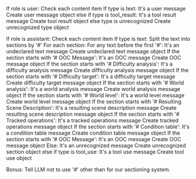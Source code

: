 If role is user:
    Check each content item
        If type is text:
            It's a user message
                Create user message object
        else if type is tool_result:
            It's a tool result message
                Create tool result object
        else type is unrecognized
                Create unrecognized type object

If role is assistant:
    Check each content item
        If type is text:
            Split the text into sections by '#'
                For each section:
                    For any text before the first '#':
                        It's an undeclared text message
                            Create undeclared text message object
                    If the section starts with '# OOC Message':
                        It's an OOC message
                            Create OOC message object
                    If the section starts with '# Difficulty analysis':
                        It's a difficulty analysis message
                            Create difficulty analysis message object
                    If the section starts with '# Difficulty target':
                        It's a difficulty target message
                            Create difficulty target message object
                    If the section starts with '# World analysis':
                        It's a world analysis message
                            Create world analysis message object
                    If the section starts with '# World level':
                        It's a world level message
                            Create world level message object
                    If the section starts with '# Resulting Scene Description':
                        It's a resulting scene description message
                            Create resulting scene description message object
                    If the section starts with '# Tracked operations':
                        It's a tracked operations message
                            Create tracked operations message object
                    If the section starts with '# Condition table':
                        It's a condition table message
                            Create condition table message object
                    If the section starts with '# OOC Message':
                        It's an OOC message
                            Create OOC message object
                    Else:
                        It's an unrecognized message
                            Create unrecognized section object
        else if type is tool_use:
            It's a tool use message
                Create tool use object



Bonus: Tell LLM not to use '#' other than for our sectioning system.


